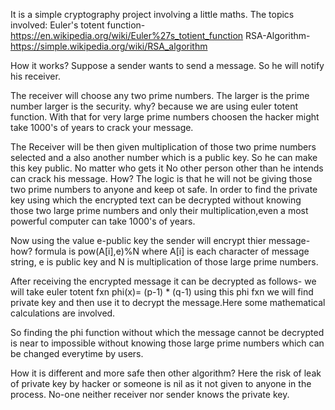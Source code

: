 It is a simple cryptography project involving a little maths.
The topics involved:
Euler's totent function-https://en.wikipedia.org/wiki/Euler%27s_totient_function
RSA-Algorithm-https://simple.wikipedia.org/wiki/RSA_algorithm

How it works?
Suppose a sender wants to send a message. So he will notify his receiver.

The receiver will choose any two prime numbers. The larger is the prime number larger is the security.
why?
because we are using euler totent function. With that for very large prime numbers choosen the hacker might take 1000's of years to crack your message.

The Receiver will be then given multiplication of those two prime numbers selected and a also another number which is a public key.
So he can make this key public. No matter who gets it No other person other than he intends can crack his message.
How?
The logic is that he will not be giving those two prime numbers to anyone and keep ot safe.
In order to find the private key using which the encrypted text can be decrypted without knowing those two large prime numbers and only their multiplication,even a most powerful computer can take 1000's of years.

Now using the value e-public key the sender will encrypt thier message-
how?
formula is pow(A[i],e)%N where A[i] is each character of message string, e is public key and N is multiplication of those large prime numbers.

After receiving the encrypted message it can be decrypted as follows-
we will take euler totent fxn phi(x)= (p-1) * (q-1)
using this phi fxn we will find private key and then use it to decrypt the message.Here some mathematical calculations are involved.

So finding the phi function without which the message cannot be decrypted is near to impossible without knowing those large prime numbers which can be changed everytime by users.


How it is different and more safe then other algorithm?
Here the risk of leak of private key by hacker or someone is nil as it not given to anyone in the process. No-one neither receiver nor sender knows the private key. 
